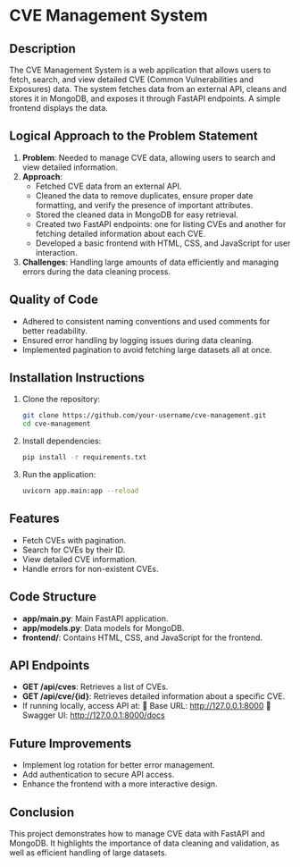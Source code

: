 
# CVE Management System

## Description
The CVE Management System is a web application that allows users to fetch, search, and view detailed CVE (Common Vulnerabilities and Exposures) data. The system fetches data from an external API, cleans and stores it in MongoDB, and exposes it through FastAPI endpoints. A simple frontend displays the data.

## Logical Approach to the Problem Statement
1. **Problem**: Needed to manage CVE data, allowing users to search and view detailed information.
2. **Approach**: 
   - Fetched CVE data from an external API.
   - Cleaned the data to remove duplicates, ensure proper date formatting, and verify the presence of important attributes.
   - Stored the cleaned data in MongoDB for easy retrieval.
   - Created two FastAPI endpoints: one for listing CVEs and another for fetching detailed information about each CVE.
   - Developed a basic frontend with HTML, CSS, and JavaScript for user interaction.
3. **Challenges**: Handling large amounts of data efficiently and managing errors during the data cleaning process.

## Quality of Code
- Adhered to consistent naming conventions and used comments for better readability.
- Ensured error handling by logging issues during data cleaning.
- Implemented pagination to avoid fetching large datasets all at once.

## Installation Instructions
1. Clone the repository:
   ```bash
   git clone https://github.com/your-username/cve-management.git
   cd cve-management
   ```
2. Install dependencies:
   ```bash
   pip install -r requirements.txt
   ```
3. Run the application:
   ```bash
   uvicorn app.main:app --reload
   ```

## Features
- Fetch CVEs with pagination.
- Search for CVEs by their ID.
- View detailed CVE information.
- Handle errors for non-existent CVEs.

## Code Structure
- **app/main.py**: Main FastAPI application.
- **app/models.py**: Data models for MongoDB.
- **frontend/**: Contains HTML, CSS, and JavaScript for the frontend.

## API Endpoints
- **GET /api/cves**: Retrieves a list of CVEs.
- **GET /api/cve/{id}**: Retrieves detailed information about a specific CVE.
- If running locally, access API at:
🔗 Base URL: http://127.0.0.1:8000
🔗 Swagger UI: http://127.0.0.1:8000/docs

## Future Improvements
- Implement log rotation for better error management.
- Add authentication to secure API access.
- Enhance the frontend with a more interactive design.

## Conclusion
This project demonstrates how to manage CVE data with FastAPI and MongoDB. It highlights the importance of data cleaning and validation, as well as efficient handling of large datasets.


